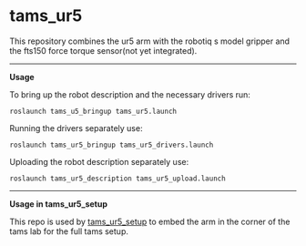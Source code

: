 tams_ur5
======

This repository combines the ur5 arm with the robotiq s model gripper and the fts150 force torque sensor(not yet integrated).

---

__Usage__

To bring up the robot description and the necessary drivers run: 

```roslaunch tams_u5_bringup tams_ur5.launch```

Running the drivers separately use:

```roslaunch tams_ur5_bringup tams_ur5_drivers.launch```

Uploading the robot description separately use:

```roslaunch tams_ur5_description tams_ur5_upload.launch```

---

__Usage in tams_ur5_setup__

This repo is used by [tams_ur5_setup](https://github.com/TAMS-Group/tams_ur5_setup) to embed the arm in the corner of the tams lab for the full tams setup.
